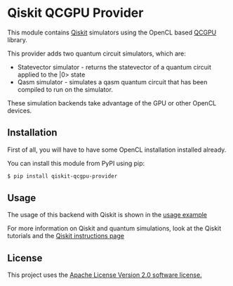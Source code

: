 
# Qiskit QCGPU Provider

This module contains [Qiskit](https://www.qiskit.org/) 
simulators using the OpenCL based [QCGPU](https://qcgpu.github.io) library.

This provider adds two quantum circuit simulators, which are:

* Statevector simulator - returns the statevector of a quantum circuit applied to the |0> state
* Qasm simulator - simulates a qasm quantum circuit that has been compiled to run on the simulator.

These simulation backends take advantage of the GPU or other OpenCL devices.

## Installation

First of all, you will have to have some OpenCL installation installed already.

You can install this module from PyPI using pip:

```bash
$ pip install qiskit-qcgpu-provider
```


## Usage

The usage of this backend with Qiskit is shown in the [usage example](https://github.com/Qiskit/qiskit-qcgpu-provider/tree/master/examples)

For more information on Qiskit and quantum simulations, look at the Qiskit tutorials and the [Qiskit instructions page](https://github.com/Qiskit/qiskit-terra)

## License

This project uses the [Apache License Version 2.0 software license.](https://www.apache.org/licenses/LICENSE-2.0)
